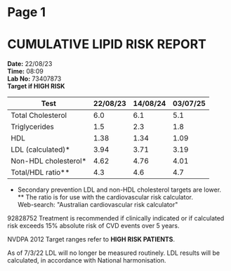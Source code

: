 # Page 1

# CUMULATIVE LIPID RISK REPORT

**Date:** 22/08/23  
**Time:** 08:09  
**Lab No:** 73407873  
**Target if HIGH RISK**

| Test                  | 22/08/23 | 14/08/24 | 03/07/25 |
|-----------------------|----------|----------|----------|
| Total Cholesterol     | 6.0      | 6.1      | 5.1      |
| Triglycerides         | 1.5      | 2.3      | 1.8      |
| HDL                   | 1.38     | 1.34     | 1.09     |
| LDL (calculated)*     | 3.94     | 3.71     | 3.19     |
| Non-HDL cholesterol*  | 4.62     | 4.76     | 4.01     |
| Total/HDL ratio**     | 4.3      | 4.6      | 4.7      |

* Secondary prevention LDL and non-HDL cholesterol targets are lower.  
** The ratio is for use with the cardiovascular risk calculator.  
Web-search: "Australian cardiovascular risk calculator"

92828752 Treatment is recommended if clinically indicated or if calculated risk exceeds 15% absolute risk of CVD events over 5 years.

NVDPA 2012 Target ranges refer to **HIGH RISK PATIENTS**.

As of 7/3/22 LDL will no longer be measured routinely. LDL results will be calculated, in accordance with National harmonisation.
